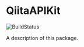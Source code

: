 # QiitaAPIKit
![BuildStatus](https://github.com/ry-itto/QiitaAPIKit/workflows/push_on_master/badge.svg)

A description of this package.
